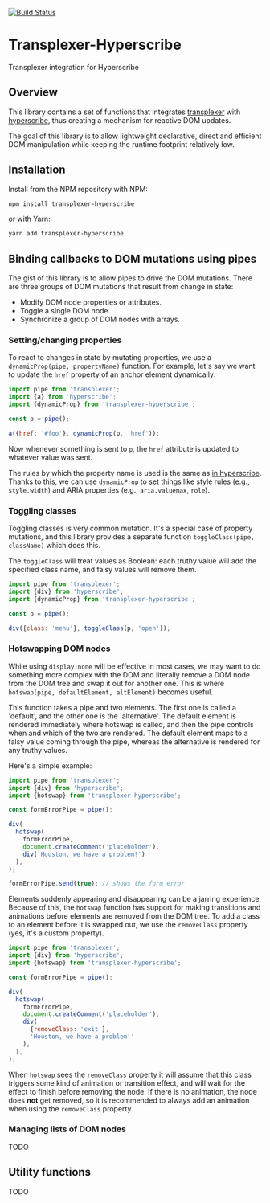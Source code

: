 [![Build Status](https://travis-ci.org/foxbunny/transplexer-hyperscribe.svg?branch=master)](https://travis-ci.org/foxbunny/transplexer-hyperscribe)

# Transplexer-Hyperscribe

Transplexer integration for Hyperscribe

## Overview

This library contains a set of functions that integrates
[transplexer](https://github.com/foxbunny/transplexer) with
[hyperscribe](https://github.com/foxbunny/hyperscribe), thus creating a
mechanism for reactive DOM updates. 

The goal of this library is to allow lightweight declarative, direct and
efficient DOM manipulation while keeping the runtime footprint relatively low.

## Installation

Install from the NPM repository with NPM:

```bash
npm install transplexer-hyperscribe
```

or with Yarn:

```bash
yarn add transplexer-hyperscribe
```

## Binding callbacks to DOM mutations using pipes

The gist of this library is to allow pipes to drive the DOM mutations. There
are three groups of DOM mutations that result from change in state:

- Modify DOM node properties or attributes.
- Toggle a single DOM node.
- Synchronize a group of DOM nodes with arrays.

### Setting/changing properties

To react to changes in state by mutating properties, we use a
`dynamicProp(pipe, propertyName)` function. For example, let's say we want to
update the `href` property of an anchor element dynamically:

```javascript
import pipe from 'transplexer';
import {a} from 'hyperscribe';
import {dynamicProp} from 'transplexer-hyperscribe';

const p = pipe();

a({href: '#foo'}, dynamicProp(p, 'href'));
```

Now whenever something is sent to `p`, the `href` attribute is updated to
whatever value was sent.

The rules by which the property name is used is the same as [in
hyperscribe](http://bit.ly/2IgmPvw). Thanks to this, we can use `dynamicProp`
to set things like style rules (e.g., `style.width`) and ARIA properties
(e.g., `aria.valuemax`, `role`).

### Toggling classes

Toggling classes is very common mutation. It's a special case of property
mutations, and this library provides a separate function 
`toggleClass(pipe, className)` which does this.

The `toggleClass` will treat values as Boolean: each truthy value will add the
specified class name, and falsy values will remove them.

```javascript
import pipe from 'transplexer';
import {div} from 'hyperscribe';
import {dynamicProp} from 'transplexer-hyperscribe';

const p = pipe();

div({class: 'menu'}, toggleClass(p, 'open'));
```

### Hotswapping DOM nodes

While using `display:none` will be effective in most cases, we may want to do
something more complex with the DOM and literally remove a DOM node from the
DOM tree and swap it out for another one. This is where 
`hotswap(pipe, defaultElement, altElement)` becomes useful.

This function takes a pipe and two elements. The first one is called a
'default', and the other one is the 'alternative'. The default element is
rendered immediately where hotswap is called, and then the pipe controls when
and which of the two are rendered. The default element maps to a falsy value
coming through the pipe, whereas the alternative is rendered for any truthy
values.

Here's a simple example:

```javascript
import pipe from 'transplexer';
import {div} from 'hyperscribe';
import {hotswap} from 'transplexer-hyperscribe';

const formErrorPipe = pipe();

div(
  hotswap(
    formErrorPipe, 
    document.createComment('placeholder'),
    div('Houston, we have a problem!')
  ),
);

formErrorPipe.send(true); // shows the form error
```

Elements suddenly appearing and disappearing can be a jarring experience.
Because of this, the `hotswap` function has support for making transitions and
animations before elements are removed from the DOM tree. To add a class to an
element before it is swapped out, we use the `removeClass` property (yes, it's
a custom property).

```javascript
import pipe from 'transplexer';
import {div} from 'hyperscribe';
import {hotswap} from 'transplexer-hyperscribe';

const formErrorPipe = pipe();

div(
  hotswap(
    formErrorPipe, 
    document.createComment('placeholder'),
    div(
      {removeClass: 'exit'},
      'Houston, we have a problem!'
    ),
  ),
);
```

When `hotswap` sees the `removeClass` property it will assume that this class
triggers some kind of animation or transition effect, and will wait for the
effect to finish before removing the node. If there is no animation, the node
does **not** get removed, so it is recommended to always add an animation when
using the `removeClass` property.

### Managing lists of DOM nodes

TODO

## Utility functions

TODO
